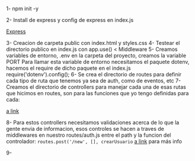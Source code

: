 1- npm init -y

2- Install de express y config de express en index.js

[Express](./Express/Express-config.md)

3- Creacion de carpeta public con index.html y styles.css
4- Testear el directorio publico en index.js con app.use() < Middleware
5- Creamos variables de entorno, .env en la carpeta del proyecto, creamos la variable PORT
Para llamar esta variable de entorno necesitamos el paquete dotenv, hacemos el require de dicho paquete en el index.js
require('dotenv').config();
6- Se crea el directorio de routes para definir cada tipo de ruta que tenemos ya sea de auth, como de eventos, etc
7- Creamos el directorio de controllers para manejar cada una de esas rutas que hicimos en routes, son para las funciones que yo tengo definidas para cada:

[a link](./Routes-Controllers/controllers.md)

8- Para estos controllers necesitamos validaciones acerca de lo que la gente envia de informacion,
esos controles se hacen a traves de middlewares en nuestro routes/auth.js entre el path y la funcion del controlador:
`routes.post('/new', [], crearUsuario`
[a link](./Express/express-validator.md) para más info

9-